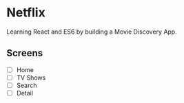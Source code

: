 # Netflix

Learning React and ES6 by building a Movie Discovery App.

## Screens

- [ ] Home 
- [ ] TV Shows
- [ ] Search
- [ ] Detail